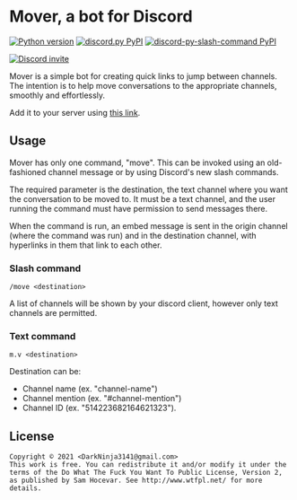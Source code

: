 # Mover, a bot for Discord

[![Python version](https://img.shields.io/badge/dynamic/yaml?color=brightgreen&label=python&query=%24.python&url=https%3A%2F%2Fraw.githubusercontent.com%2FDarkNinja3141%2FMover-Bot%2Fmaster%2Fversions.yaml)](https://www.python.org/downloads/release/python-387/) [![discord.py PyPI](https://img.shields.io/badge/dynamic/yaml?color=blue&label=discord.py&query=%24%5B%22discord.py%22%5D&url=https%3A%2F%2Fraw.githubusercontent.com%2FDarkNinja3141%2FMover-Bot%2Fmaster%2Fversions.yaml)](https://pypi.org/project/discord.py/) [![discord-py-slash-command PyPI](https://img.shields.io/badge/dynamic/yaml?color=blue&label=discord-py-slash-command&query=%24%5B%22discord-py-slash-command%22%5D&url=https%3A%2F%2Fraw.githubusercontent.com%2FDarkNinja3141%2FMover-Bot%2Fmaster%2Fversions.yaml)](https://pypi.org/project/discord-py-slash-command/)

[![Discord invite](https://img.shields.io/discord/831679611150270474.svg?color=7289DA&label=Dark%27s%20Bots&logo=discord&labelColor=697EC4&logoColor=white)](https://discord.gg/SazhZEFZu5)

Mover is a simple bot for creating quick links to jump between channels. The intention is to help move conversations to the appropriate channels, smoothly and effortlessly.

Add it to your server using [this link](https://discord.com/api/oauth2/authorize?client_id=777717464280596550&permissions=18432&scope=bot%20applications.commands).

## Usage

Mover has only one command, "move". This can be invoked using an old-fashioned channel message or by using Discord's new slash commands.

The required parameter is the destination, the text channel where you want the conversation to be moved to. It must be a text channel, and the user running the command must have permission to send messages there.

When the command is run, an embed message is sent in the origin channel (where the command was run) and in the destination channel, with hyperlinks in them that link to each other.

### Slash command

`/move <destination>`

A list of channels will be shown by your discord client, however only text channels are permitted.

### Text command

`m.v <destination>`

Destination can be:
- Channel name (ex. "channel-name")
- Channel mention (ex. "#channel-mention")
- Channel ID (ex. "514223682164621323").

## License

```
Copyright © 2021 <DarkNinja3141@gmail.com>
This work is free. You can redistribute it and/or modify it under the
terms of the Do What The Fuck You Want To Public License, Version 2,
as published by Sam Hocevar. See http://www.wtfpl.net/ for more details.
```
